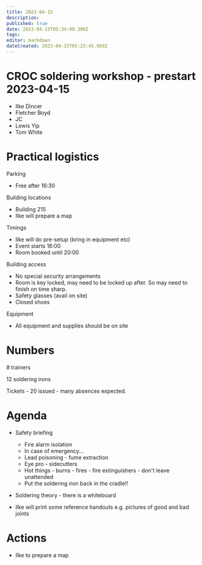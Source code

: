 ```yaml
---
title: 2023-04-15
description: 
published: true
date: 2023-04-15T05:34:09.398Z
tags: 
editor: markdown
dateCreated: 2023-04-15T05:25:45.969Z
---
```


# CROC soldering workshop - prestart 2023-04-15

* Ilke Dincer
* Fletcher Boyd
* JC
* Lewis Yip
* Tom White

# Practical logistics

Parking
* Free after 16:30

Building locations
* Building 215
* Ilke will prepare a map

Timings
* Ilke will do pre-setup (bring in equipment etc)
* Event starts 18:00
* Room booked until 20:00

Building access
* No special security arrangements
* Room is key locked, may need to be locked up after. So may need to finish on time sharp.
* Safety glasses (avail on site)
* Closed shoes

Equipment
* All equipment and supplies should be on site

# Numbers

8 trainers

12 soldering irons

Tickets - 20 issued - many absences expected.

# Agenda

* Safety briefing
  * Fire alarm isolation
  * In case of emergency...
  * Lead poisoning - fume extraction
  * Eye pro - sidecutters
  * Hot things - burns - fires - fire extinguishers - don't leave unattended
  * Put the soldering iron back in the cradle!!
  
* Soldering theory - there is a whiteboard
* Ilke will print some reference handouts e.g. pictures of good and bad joints



# Actions

* Ilke to prepare a map